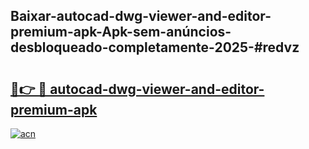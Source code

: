 ## Baixar-autocad-dwg-viewer-and-editor-premium-apk-Apk-sem-anúncios-desbloqueado-completamente-2025-#redvz

# <h2><a href="https://ainizakaria.my?title=autocad-dwg-viewer-and-editor-premium-apk&ref=20M">🔗👉 🔴 autocad-dwg-viewer-and-editor-premium-apk</a></h2>

[![acn](https://github.com/user-attachments/assets/0f9c940e-d8b0-45ae-aac7-cd30a18b3e1c)](https://ainizakaria.my?title=autocad-dwg-viewer-and-editor-premium-apk&ref=20M)

